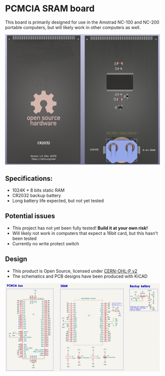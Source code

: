 # PCMCIA SRAM board

This board is primarily designed for use in the Amstrad NC-100 and NC-200 portable computers, but will likely work in other computers as well.

![PCB](images/pcb.png)

## Specifications:
+ 1024K * 8 bits static RAM
+ CR2032 backup battery
+ Long battery life expected, but not yet tested

## Potential issues
+ This project has not yet been fully tested! **Build it at your own risk!**
+ Will likely not work in computers that expect a 16bit card, but this hasn't been tested
+ Currently no write protect switch

## Design
+ This product is Open Source, licensed under [CERN-OHL-P v2](LICENSE)
+ The schematics and PCB designs have been produced with KiCAD

![schematic](images/schematic.png)
